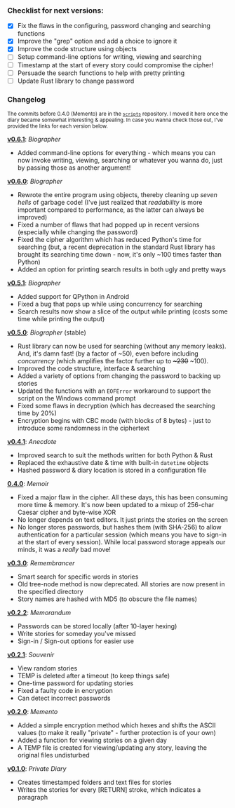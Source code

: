### Checklist for next versions:

- [x] Fix the flaws in the configuring, password changing and searching functions
- [x] Improve the "grep" option and add a choice to ignore it
- [x] Improve the code structure using objects
- [ ] Setup command-line options for writing, viewing and searching
- [ ] Timestamp at the start of every story could compromise the cipher!
- [ ] Persuade the search functions to help with pretty printing
- [ ] Update Rust library to change password

### Changelog

<sup>The commits before 0.4.0 (Memento) are in the [`scripts`](https://github.com/Wafflespeanut/scripts) repository. I moved it here once the diary became somewhat interesting & appealing. In case you wanna check those out, I've provided the links for each version below.</sup>

**[v0.6.1]()**: *Biographer*
- Added command-line options for everything - which means you can now invoke writing, viewing, searching or whatever you wanna do, just by passing those as another argument!

**[v0.6.0]()**: *Biographer*
- Rewrote the entire program using objects, thereby cleaning up *seven hells* of garbage code! (I've just realized that *readability* is more important compared to performance, as the latter can always be improved)
- Fixed a number of flaws that had popped up in recent versions (especially while changing the password)
- Fixed the cipher algorithm which has reduced Python's time for searching (but, a recent deprecation in the standard Rust library has brought its searching time down - now, it's only ~100 times faster than Python)
- Added an option for printing search results in both ugly and pretty ways

**[v0.5.1](https://github.com/Wafflespeanut/biographer/tree/7bdbf77879bd4e33544f9d13aaaf3ecda35ab054)**: *Biographer*
- Added support for QPython in Android
- Fixed a bug that pops up while using concurrency for searching
- Search results now show a slice of the output while printing (costs some time while printing the output)

**[v0.5.0](https://github.com/Wafflespeanut/biographer/tree/c53ba745359424c991d089073bd7891f88e547d6)**: *Biographer* (stable)
- Rust library can now be used for searching (without any memory leaks). And, it's damn fast! (by a factor of ~50), even before including *concurrency* (which amplifies the factor further up to <s>~230</s> ~100).
- Improved the code structure, interface & searching
- Added a variety of options from changing the password to backing up stories
- Updated the functions with an `EOFError` workaround to support the script on the Windows command prompt
- Fixed some flaws in decryption (which has decreased the searching time by 20%)
- Encryption begins with CBC mode (with blocks of 8 bytes) - just to introduce some randomness in the ciphertext

**[v0.4.1](https://github.com/Wafflespeanut/biographer/tree/6f7a80aa0ad24c299550e84e8d3ec0cf08bcbbc9)**: *Anecdote*
- Improved search to suit the methods written for both Python & Rust
- Replaced the exhaustive date & time with built-in `datetime` objects
- Hashed password & diary location is stored in a configuration file

**[0.4.0](https://github.com/Wafflespeanut/biographer/tree/efc7cd4b15b1840c6b8d0a7c494690834e987cbe)**: *Memoir*
- Fixed a major flaw in the cipher. All these days, this has been consuming more time & memory. It's now been updated to a mixup of 256-char Caesar cipher and byte-wise XOR
- No longer depends on text editors. It just prints the stories on the screen
- No longer stores passwords, but hashes them (with SHA-256) to allow authentication for a particular session (which means you have to sign-in at the start of every session). While local password storage appeals our minds, it was a *really* bad move!

**[v0.3.0](https://github.com/Wafflespeanut/scripts/tree/be3b51c14c5e708baa4003adf3346f51f5720529/Remembrancer)**: *Remembrancer*
- Smart search for specific words in stories
- Old tree-node method is now deprecated. All stories are now present in the specified directory
- Story names are hashed with MD5 (to obscure the file names)

**[v0.2.2](https://github.com/Wafflespeanut/scripts/tree/8850c831c10955b5c32d2710abfbfef916031792/Memorandum)**: *Memorandum*
- Passwords can be stored locally (after 10-layer hexing)
- Write stories for someday you've missed
- Sign-in / Sign-out options for easier use

**[v0.2.1](https://github.com/Wafflespeanut/scripts/tree/937d48dc3bc8608530253fc392594a90a4d59078/Memento)**: *Souvenir*
- View random stories
- TEMP is deleted after a timeout (to keep things safe)
- One-time password for updating stories
- Fixed a faulty code in encryption
- Can detect incorrect passwords

**[v0.2.0](https://github.com/Wafflespeanut/scripts/tree/7f2572857bbe86b2598d27ab7872017a580351ff/Memento)**: *Memento*
- Added a simple encryption method which hexes and shifts the ASCII values (to make it really "private" - further protection is of your own)
- Added a function for viewing stories on a given day
- A TEMP file is created for viewing/updating any story, leaving the original files undisturbed

**[v0.1.0](https://github.com/Wafflespeanut/scripts/tree/64a9c8dd2470ec309a439a41568778187bbe8bb7/Private%20Diary)**: *Private Diary*
- Creates timestamped folders and text files for stories
- Writes the stories for every [RETURN] stroke, which indicates a paragraph
